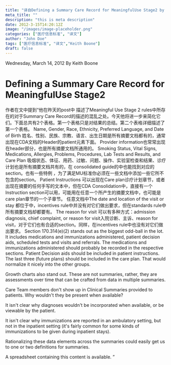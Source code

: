 ```yaml
---
title: "译自Defining a Summary Care Record for MeaningfulUse Stage2 by Keith Boone"
meta_title: ""
description: "this is meta description"
date: 2012-3-15T14:20:12Z
image: "/images/image-placeholder.png"
categories: ["医疗信息标准", "译文"]
author: "John Doe"
tags: ["医疗信息标准", "译文","Keith Boone"]
draft: false
---
```



Wednesday, March 14, 2012 By Keith Boone
# Defining a Summary Care Record for MeaningfulUse Stage2

作者在文中提到“他在昨天的post中 描述了Meaningful Use Stage 2 rules中所存在的对于Summary Care Record的描述的混乱之处。今天他将进一步来简化它们。下面总共有2个表格。第一个表格只是对结果的总结。第二个表格详细描述了第一个表格。
Name, Gender, Race, Ethnicity, Preferred Language, and Date of Birth 姓名、性别、民族、宗教、语言、出生日期是所有摘要文档都有的，通常出现在CDA文档的Header的patient元素下面。
Provider information也常常出现在header部分，也是所有摘要文档所通用的。
Smoking Status, Vital Signs, Medications, Allergies, Problems, Procedures, Lab Tests and Results, and Care Plan
吸烟状态、体征、用药、过敏、问题、操作、实验室检查和结果、诊疗计划也是所有摘要文档共有的，在 consolidated guide的中也能找到对应的section。也有一些特例 ，为了满足MU标准你必须在一些文档中添加一些它所不包含的section。
Patient Instructions 可以出现在Care plan诊疗计划章节，或者出现在摘要的任何手写的文本中，但在CDA Consolidation中，直接有一个Instruction section可以用，可能用在任意一个所产生的摘要文档中，也可能是care plan章节的一个子章节。
任意文档中The date and location of the visit or stay 都位于<enconpassingEncounter>中，incentives rule中并没有对它们做出要求，但在standards rule中所有摘要文档却都要有。
The reason for visit 可以有多种方式：admission diagnosis, chief complaint, or reason for visit入院诊断、主诉、reason for visit，对于它们也有合适的section。同样，在incentives rule中也没有对它们做出要求。
Section 170.314(e)(2) stands out as the biggest odd-ball in the lot.  It includes medications and immunizations administered, patient decision aids, scheduled tests and visits and referrals.  The medications and immunizations administered should probably be recorded in the respective sections.  Patient Decision aids should be included in patient instructions.  The last three (future plans) should be included in the care plan.   That would normalize it nicely into the other groups.

 Growth charts also stand out.  These are not summaries, rather, they are assessments over time that can be crafted from data in multiple summaries.

 Care Team members don't show up in Clinical Summaries provided to patients.  Why wouldn't they be present when available?

 It isn't clear why diagnoses wouldn't be incorporated when available, or be viewable by the patient.

 It isn't clear why immunizations are reported in an ambulatory setting, but not in the inpatient setting (it's fairly common for some kinds of immunizations to be given during inpatient stays).

 Rationalizing these data elements across the summaries could easily get us to one or two definitions for summaries.

 A spreadsheet containing this content is available.
”

